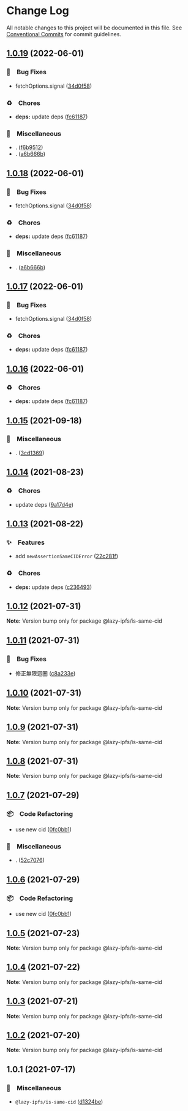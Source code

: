 # Change Log

All notable changes to this project will be documented in this file.
See [Conventional Commits](https://conventionalcommits.org) for commit guidelines.

## [1.0.19](https://github.com/bluelovers/ws-ipfs/compare/@lazy-ipfs/is-same-cid@1.0.15...@lazy-ipfs/is-same-cid@1.0.19) (2022-06-01)


### 🐛　Bug Fixes

* fetchOptions.signal ([34d0f58](https://github.com/bluelovers/ws-ipfs/commit/34d0f582b2aede84c8c3368f120fba53dd44377d))


### ♻️　Chores

* **deps:** update deps ([fc61187](https://github.com/bluelovers/ws-ipfs/commit/fc61187b003a17693ce8ba63ec8d80a5981dd9ce))


### 🔖　Miscellaneous

* . ([f6b9512](https://github.com/bluelovers/ws-ipfs/commit/f6b9512e45c5903bd3768c60b5e317d4f1f18dce))
* . ([a6b666b](https://github.com/bluelovers/ws-ipfs/commit/a6b666b2408b5e3416c8e3456b19af74ec9b8caa))





## [1.0.18](https://github.com/bluelovers/ws-ipfs/compare/@lazy-ipfs/is-same-cid@1.0.15...@lazy-ipfs/is-same-cid@1.0.18) (2022-06-01)


### 🐛　Bug Fixes

* fetchOptions.signal ([34d0f58](https://github.com/bluelovers/ws-ipfs/commit/34d0f582b2aede84c8c3368f120fba53dd44377d))


### ♻️　Chores

* **deps:** update deps ([fc61187](https://github.com/bluelovers/ws-ipfs/commit/fc61187b003a17693ce8ba63ec8d80a5981dd9ce))


### 🔖　Miscellaneous

* . ([a6b666b](https://github.com/bluelovers/ws-ipfs/commit/a6b666b2408b5e3416c8e3456b19af74ec9b8caa))





## [1.0.17](https://github.com/bluelovers/ws-ipfs/compare/@lazy-ipfs/is-same-cid@1.0.15...@lazy-ipfs/is-same-cid@1.0.17) (2022-06-01)


### 🐛　Bug Fixes

* fetchOptions.signal ([34d0f58](https://github.com/bluelovers/ws-ipfs/commit/34d0f582b2aede84c8c3368f120fba53dd44377d))


### ♻️　Chores

* **deps:** update deps ([fc61187](https://github.com/bluelovers/ws-ipfs/commit/fc61187b003a17693ce8ba63ec8d80a5981dd9ce))





## [1.0.16](https://github.com/bluelovers/ws-ipfs/compare/@lazy-ipfs/is-same-cid@1.0.15...@lazy-ipfs/is-same-cid@1.0.16) (2022-06-01)


### ♻️　Chores

* **deps:** update deps ([fc61187](https://github.com/bluelovers/ws-ipfs/commit/fc61187b003a17693ce8ba63ec8d80a5981dd9ce))





## [1.0.15](https://github.com/bluelovers/ws-ipfs/compare/@lazy-ipfs/is-same-cid@1.0.14...@lazy-ipfs/is-same-cid@1.0.15) (2021-09-18)


### 🔖　Miscellaneous

* . ([3cd1369](https://github.com/bluelovers/ws-ipfs/commit/3cd1369d3d47541d145c774e94511f7e99d07f71))





## [1.0.14](https://github.com/bluelovers/ws-ipfs/compare/@lazy-ipfs/is-same-cid@1.0.13...@lazy-ipfs/is-same-cid@1.0.14) (2021-08-23)


### ♻️　Chores

* update deps ([9a17d4e](https://github.com/bluelovers/ws-ipfs/commit/9a17d4e55367a4fb17b4c1f65ed896ffbd593049))





## [1.0.13](https://github.com/bluelovers/ws-ipfs/compare/@lazy-ipfs/is-same-cid@1.0.12...@lazy-ipfs/is-same-cid@1.0.13) (2021-08-22)


### ✨　Features

* add `newAssertionSameCIDError` ([22c281f](https://github.com/bluelovers/ws-ipfs/commit/22c281f65b8bfe78efbf99e98669ac086c394cf0))


### ♻️　Chores

* **deps:** update deps ([c236493](https://github.com/bluelovers/ws-ipfs/commit/c236493e8eb6014e3c2265492262cce1ac9c400c))





## [1.0.12](https://github.com/bluelovers/ws-ipfs/compare/@lazy-ipfs/is-same-cid@1.0.11...@lazy-ipfs/is-same-cid@1.0.12) (2021-07-31)

**Note:** Version bump only for package @lazy-ipfs/is-same-cid





## [1.0.11](https://github.com/bluelovers/ws-ipfs/compare/@lazy-ipfs/is-same-cid@1.0.10...@lazy-ipfs/is-same-cid@1.0.11) (2021-07-31)


### 🐛　Bug Fixes

* 修正無限迴圈 ([c8a233e](https://github.com/bluelovers/ws-ipfs/commit/c8a233eb0382daed885a71ce638eb06c6e5ac1d0))





## [1.0.10](https://github.com/bluelovers/ws-ipfs/compare/@lazy-ipfs/is-same-cid@1.0.9...@lazy-ipfs/is-same-cid@1.0.10) (2021-07-31)

**Note:** Version bump only for package @lazy-ipfs/is-same-cid





## [1.0.9](https://github.com/bluelovers/ws-ipfs/compare/@lazy-ipfs/is-same-cid@1.0.8...@lazy-ipfs/is-same-cid@1.0.9) (2021-07-31)

**Note:** Version bump only for package @lazy-ipfs/is-same-cid





## [1.0.8](https://github.com/bluelovers/ws-ipfs/compare/@lazy-ipfs/is-same-cid@1.0.7...@lazy-ipfs/is-same-cid@1.0.8) (2021-07-31)

**Note:** Version bump only for package @lazy-ipfs/is-same-cid





## [1.0.7](https://github.com/bluelovers/ws-ipfs/compare/@lazy-ipfs/is-same-cid@1.0.5...@lazy-ipfs/is-same-cid@1.0.7) (2021-07-29)


### 📦　Code Refactoring

* use new cid ([0fc0bb1](https://github.com/bluelovers/ws-ipfs/commit/0fc0bb14e09b80adcea3d059dd3edc7aaca71a6c))


### 🔖　Miscellaneous

* . ([52c7076](https://github.com/bluelovers/ws-ipfs/commit/52c70765e0e1ca76e00e16cbcc289da34ee7db2a))





## [1.0.6](https://github.com/bluelovers/ws-ipfs/compare/@lazy-ipfs/is-same-cid@1.0.5...@lazy-ipfs/is-same-cid@1.0.6) (2021-07-29)


### 📦　Code Refactoring

* use new cid ([0fc0bb1](https://github.com/bluelovers/ws-ipfs/commit/0fc0bb14e09b80adcea3d059dd3edc7aaca71a6c))





## [1.0.5](https://github.com/bluelovers/ws-ipfs/compare/@lazy-ipfs/is-same-cid@1.0.4...@lazy-ipfs/is-same-cid@1.0.5) (2021-07-23)

**Note:** Version bump only for package @lazy-ipfs/is-same-cid





## [1.0.4](https://github.com/bluelovers/ws-ipfs/compare/@lazy-ipfs/is-same-cid@1.0.3...@lazy-ipfs/is-same-cid@1.0.4) (2021-07-22)

**Note:** Version bump only for package @lazy-ipfs/is-same-cid





## [1.0.3](https://github.com/bluelovers/ws-ipfs/compare/@lazy-ipfs/is-same-cid@1.0.2...@lazy-ipfs/is-same-cid@1.0.3) (2021-07-21)

**Note:** Version bump only for package @lazy-ipfs/is-same-cid





## [1.0.2](https://github.com/bluelovers/ws-ipfs/compare/@lazy-ipfs/is-same-cid@1.0.1...@lazy-ipfs/is-same-cid@1.0.2) (2021-07-20)

**Note:** Version bump only for package @lazy-ipfs/is-same-cid





## 1.0.1 (2021-07-17)


### 🔖　Miscellaneous

* `@lazy-ipfs/is-same-cid` ([d1324be](https://github.com/bluelovers/ws-ipfs/commit/d1324be7d541984165a448eae68cf00540b6900e))
